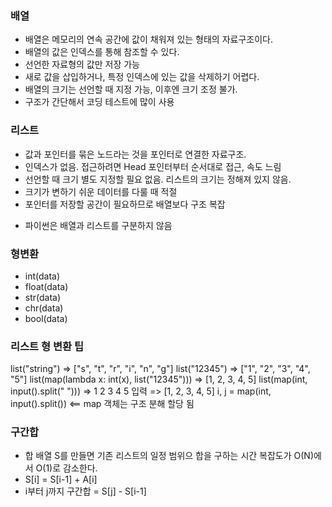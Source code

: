 ### 배열

- 배열은 메모리의 연속 공간에 값이 채워져 있는 형태의 자료구조이다.
- 배열의 값은 인덱스를 통해 참조할 수 있다.
- 선언한 자료형의 값만 저장 가능
- 새로 값을 삽입하거나, 특정 인덱스에 있는 값을 삭제하기 어렵다.
- 배열의 크기는 선언할 때 지정 가능, 이후엔 크기 조정 불가.
- 구조가 간단해서 코딩 테스트에 많이 사용

### 리스트

- 값과 포인터를 묶은 노드라는 것을 포인터로 연결한 자료구조.
- 인덱스가 없음. 접근하려면 Head 포인터부터 순서대로 접근, 속도 느림
- 선언할 때 크기 별도 지정할 필요 없음. 리스트의 크기는 정해져 있지 않음.
- 크기가 변하기 쉬운 데이터를 다룰 때 적절
- 포인터를 저장할 공간이 필요하므로 배열보다 구조 복잡

* 파이썬은 배열과 리스트를 구분하지 않음

### 형변환

- int(data)
- float(data)
- str(data)
- chr(data)
- bool(data)

### 리스트 형 변환 팁

list("string") => ["s", "t", "r", "i", "n", "g"]
list("12345") => ["1", "2", "3", "4", "5"]
list(map(lambda x: int(x), list("12345"))) => [1, 2, 3, 4, 5]
list(map(int, input().split(" "))) => 1 2 3 4 5 입력 => [1, 2, 3, 4, 5]
i, j = map(int, input().split()) <== map 객체는 구조 분해 할당 됨

### 구간합

- 합 배열 S를 만들면 기존 리스트의 일정 범위으 합을 구하는 시간 복잡도가 O(N)에서 O(1)로 감소한다.
- S[i] = S[i-1] + A[i]
- i부터 j까지 구간합 = S[j] - S[i-1]
